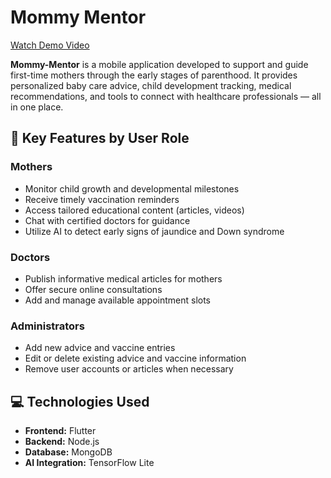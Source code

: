 # Mommy Mentor 
[Watch Demo Video](https://drive.google.com/file/d/1c4S0B_DxdONIGpVGy7z_I2gTRh9INVFH/view?t=2)


**Mommy-Mentor** is a mobile application developed to support and guide first-time mothers through the early stages of parenthood. It provides personalized baby care advice, child development tracking, medical recommendations, and tools to connect with healthcare professionals — all in one place.




## 🚀 Key Features by User Role

### Mothers
- Monitor child growth and developmental milestones
- Receive timely vaccination reminders
- Access tailored educational content (articles, videos)
- Chat with certified doctors for guidance
- Utilize AI to detect early signs of jaundice and Down syndrome
  
### Doctors
- Publish informative medical articles for mothers
- Offer secure online consultations
- Add and manage available appointment slots

### Administrators
- Add new advice and vaccine entries
- Edit or delete existing advice and vaccine information
- Remove user accounts or articles when necessary


## 💻 Technologies Used

- **Frontend:** Flutter
- **Backend:** Node.js
- **Database:** MongoDB
- **AI Integration:** TensorFlow Lite
